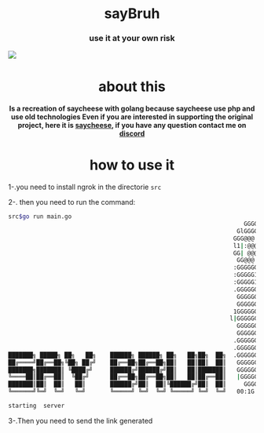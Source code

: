 <h1 align="center"> sayBruh</h1>
<h3 align="center">
use it at your own risk</h3>
<img src="https://media.discordapp.net/attachments/786752885982625862/793150277204574228/Captura_de_Pantalla_2020-12-28_a_las_10.15.46_a.m..png">
<h1 align ="center">about this</h1>
<h4 align="center">Is a recreation of saycheese with golang because saycheese use php and use old technologies
Even if you are interested in supporting the original project, here it is <a href="https://github.com/hangetzzu/saycheese">saycheese</a>, if you have any question contact me on <a href="https://discord.gg/DPYXzgZQhN">discord</a></h4>

<h1 align="center">how to use it </h1>

1-.you need to install ngrok in the directorie `src`

2-. then you need to run the command:
```bash
src$go run main.go
                                                                   GGGGGGGG          
                                                                 GlGGGGGG1GGG        
                                                                GGG@@@|G1@@@11GG     
                                                                l1|:@@@G@ @@0GlG     
                                                                GG| @@@G@ @@1G1      
                                                                 GG@@@| !@@GGGG      
                                                                :GGGGGG!GlGGGGG      
                                                                :GGGGG11||GGGGG      
                                                                :GGGGG1@@GGGGGG   
                                                                .GGGGGGGGGGGGGG      
                                                                 GGGGGGGGGGGGGG      
                                                                 GGGGGGGGGGGGGG      
                                                                1GGGGGGGGGGGGGGG     
                                                               l|GGGGGGGGGGGGGG|!    
                                                                 GGGGGGGGGGGGGG      
                                                                 GGGGGGGGGGGGGG      
                                                                .GGGGGGGGGGGGGG      
                                                                .GGGGGGGGGGGGGG      
███████╗ █████╗ ██╗   ██╗    ██████╗ ██████╗ ██╗   ██╗██╗  ██╗  .GGGGGGGGGGGGGG      
██╔════╝██╔══██╗╚██╗ ██╔╝    ██╔══██╗██╔══██╗██║   ██║██║  ██║   GGGGGGGGGGGGGG      
███████╗███████║ ╚████╔╝     ██████╔╝██████╔╝██║   ██║███████║   GGGGGGGGGGGGGG      
╚════██║██╔══██║  ╚██╔╝      ██╔══██╗██╔══██╗██║   ██║██╔══██║   |GGGGGGGGGGGG       
███████║██║  ██║   ██║       ██████╔╝██║  ██║╚██████╔╝██║  ██║     GGGGGGGGGGl        
╚══════╝╚═╝  ╚═╝   ╚═╝       ╚═════╝ ╚═╝  ╚═╝ ╚═════╝ ╚═╝  ╚═╝   00:1G  GGG| 0|      

starting  server 

``` 
3-.Then you need to send the link generated
